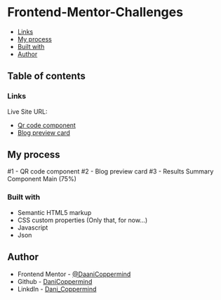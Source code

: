 # Frontend-Mentor-Challenges

- [Links](#links)
- [My process](#my-process)
- [Built with](#built-with)
- [Author](#author)

## Table of contents

### Links

Live Site URL:

- [Qr code component](https://phenomenal-smakager-6d6b9d.netlify.app/)
- [Blog preview card](https://65887ebb58d63a64fb20bb50--imaginative-gelato-5597e0.netlify.app/)

## My process

#1 - QR code component
#2 - Blog preview card
#3 - Results Summary Component Main (75%)

### Built with

- Semantic HTML5 markup
- CSS custom properties
  (Only that, for now...)
- Javascript
- Json

## Author

- Frontend Mentor - [@DaaniCoppermind](https://www.frontendmentor.io/profile/DaniCoppermind)
- Github - [DaniCoppermind](https://github.com/DaniCoppermind)
- LinkdIn - [Dani_Coppermind](https://www.linkedin.com/in/danicoppermind/)
